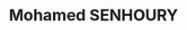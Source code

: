 ---
# Display name
title: Mohamed SENHOURY

# Name pronunciation (optional)
name_pronunciation: ''

# Full name (for SEO)
first_name: Mohamed
last_name: SENHOURY

# Status emoji
status:
  icon: 🥅

# Is this the primary user of the site?
superuser: true

# Highlight the author in author lists? (true/false)
highlight_name: true

# Role/position/tagline
role: Data Scientist | Generative AI & NLP Specialist

# Organizations/Affiliations to display in Biography blox
organizations:
  - name: ''
    url: ''

# Social network links
# Need to use another icon? Simply download the SVG icon to your `assets/media/icons/` folder.
profiles:
  - icon: at-symbol
    url: 'mailto:m.asenhoury@hotmail.com'
    label: E-mail Me
  - icon: brands/github
    url: https://github.com/mohamed-senhoury
  - icon: brands/linkedin
    url: https://www.linkedin.com/in/mohamed-senhoury/

interests:
  - Artificial Intelligence
  - Natural Language Processing (NLP)
  - Data Science
  - Cloud Computing

education:
  - area: MSc in Artificial Intelligence & Data Science for Business
    institution: Aivancity School for Technology, Business & Society
    date_start: 2021-09-01
    date_end: 2024-09-01
  - area: Engineering in Automation & Industrial IT
    institution: University of Technology of Troyes
    date_start: 2019-09-01
    date_end: 2021-07-01
  - area: DUT in Mechanical and Production Engineering
    institution: IUT of Saint-Denis (University Paris 13)
    date_start: 2017-09-01
    date_end: 2019-06-01

work:
  - position: NLP Developer
    company_name: Alstom
    company_url: https://www.alstom.com/
    date_start: 2023-11-01
    date_end: 2024-11-01
    summary: |
      - Developed and optimized LLM models for unstructured data classification.
      - Implemented Few-Shot Learning techniques and DBSCAN clustering for data standardization.
      - Used GPT-4, LLaMA, Falcon, LangChain, Hugging Face Transformers, and OpenAI API.

  - position: Data Science Intern
    company_name: Alstom
    date_start: 2023-05-01
    date_end: 2023-09-01
    summary: |
      - Worked on LLM-based hierarchical classification for unstructured data.

  - position: Data Engineering (Clinic IA)
    company_name: GererMesAffaires
    date_start: 2023-01-01
    date_end: 2023-03-01
    summary: |
      - Built a Flask API for invoice data extraction using Python and Pytesseract.

  - position: Data Science Intern
    company_name: Alstom
    date_start: 2022-05-01
    date_end: 2022-09-01
    summary: |
      - Developed KPIs and data standardization tools using Dataiku and Azure.

  - position: Data Engineer (Clinic IA)
    company_name: BubbleYou
    date_start: 2022-01-01
    date_end: 2022-04-01
    summary: |
      - Introduced NLP techniques with Python for sentiment analysis.

  - position: Python Developer (Clinic IA)
    company_name: MerciYanis
    date_start: 2021-09-01
    date_end: 2022-04-01
    summary: |
      - Developed an AI-powered chatbot.

# Skills
# Add your own SVG icons to `assets/media/icons/`
skills:
  - name: Artificial Intelligence & NLP
    items:
      - name: GPT-4, LLaMA, Falcon, T5, BERT
        icon: brain
      - name: LangChain, Hugging Face Transformers, OpenAI API
        icon: atom
      - name: Prompt Engineering, Retrieval-Augmented Generation (RAG)
        icon: lightbulb

  - name: Machine & Deep Learning
    items:
      - name: Python (NumPy, Pandas, Scikit-learn, TensorFlow, PyTorch)
        icon: code
      - name: Data Science (Matplotlib, Seaborn, OpenCV)
        icon: chart-line
      - name: NLP (NLTK, SpaCy)
        icon: comment

  - name: Databases & Big Data
    items:
      - name: PostgreSQL, MySQL, SQLite, MongoDB
        icon: database
      - name: Apache Spark
        icon: fire

  - name: Deployment & Cloud Computing
    items:
      - name: Docker, Kubernetes, MLflow
        icon: cloud
      - name: Azure AI
        icon: microsoft

  - name: Development & Collaboration Tools
    items:
      - name: Git, GitHub, GitLab
        icon: git
      - name: Notion, VS Code
        icon: laptop

languages:
  - name: French
    percent: 100
  - name: English
    percent: 90
  - name: Arabic
    percent: 100

# Awards.
#   Add/remove as many awards below as you like.
#   Only `title`, `awarder`, and `date` are required.
#   Begin multi-line `summary` with YAML's `|` or `|2-` multi-line prefix and indent 2 spaces below.
awards:
  - title: Azure AI Fundamentals
    url: https://www.microsoft.com/
    date: '2022-10-01'
    awarder: Microsoft

  - title: Azure Fundamentals
    url: https://www.microsoft.com/
    date: '2022-03-01'
    awarder: Microsoft

  - title: Generative AI Career Preparation
    url: https://www.linkedin.com/learning/certificates/1caa2b69013bd8ccd1cb77cf259aced681788b293e381e0f274209f11d161755?trk=share_certificate
    date: '2024-02-01'
    awarder: Microsoft & LinkedIn Learning

  - title: AI for Business Leaders
    url: https://www.linkedin.com/
    date: '2024-02-01'
    awarder: Microsoft & LinkedIn Learning

  - title: Cybersecurity Career Preparation
    url: https://www.linkedin.com/
    date: '2024-02-01'
    awarder: Microsoft & LinkedIn Learning

  - title: Data Analyst Career Preparation
    url: https://www.linkedin.com/
    date: '2024-02-01'
    awarder: Microsoft & LinkedIn Learning

## About Me
---